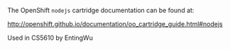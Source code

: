 The OpenShift `nodejs` cartridge documentation can be found at:

http://openshift.github.io/documentation/oo_cartridge_guide.html#nodejs

Used in CS5610 by EntingWu
